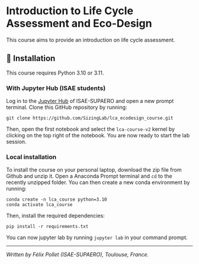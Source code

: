 # Introduction to Life Cycle Assessment and Eco-Design

This course aims to provide an introduction on life cycle assessment.


## 🚀 Installation

This course requires Python 3.10 or 3.11. 

### With Jupyter Hub (ISAE students)
Log in to the [Jupyter Hub](https://jupyter.isae-supaero.fr/) of ISAE-SUPAERO and open a new prompt terminal.
Clone this GitHub repository by running:
```{.bash}
git clone https://github.com/SizingLab/lca_ecodesign_course.git
```
Then, open the first notebook and select the `lca-course-v2` kernel by clicking on the top right of the notebook. 
You are now ready to start the lab session.


### Local installation
To install the course on your personal laptop, download the zip file from Github and unzip it. 
Open a Anaconda Prompt terminal and `cd` to the recently unzipped folder.
You can then create a new conda environment by running:

```{.bash}
conda create -n lca_course python=3.10
conda activate lca_course
```

Then, install the required dependencies:
```{.bash}
pip install -r requirements.txt
```

You can now jupyter lab by running `jupyter lab` in your command prompt.

--------

*Written by Félix Pollet (ISAE-SUPAERO), Toulouse, France.*